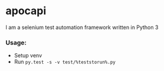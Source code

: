 # apocapi
I am a selenium test automation framework written in Python 3

### Usage:

- Setup venv
- Run ``` py.test -s -v test/%teststorun%.py ```

